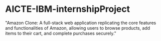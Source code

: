 # AICTE-IBM-internshipProject
"Amazon Clone: A full-stack web application replicating the core features and functionalities of Amazon, allowing users to browse products, add items to their cart, and complete purchases securely."
